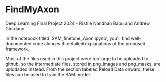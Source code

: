 # FindMyAxon
Deep Learning Final Project 2024 - Rishie Nandhan Babu and Andrew Giordano

In the notebook titled 'SAM_finetune_Axon.ipynb', you'll find well-documented code along with detailed explanations of the proposed framework.

Most of the files used in this project were too large to be uploaded to github, so the intermediate files, stored in png_images and png_masks, are uplodaded instead. From the section labeled Reload Data onward, these files can be used to train the SAM model.
